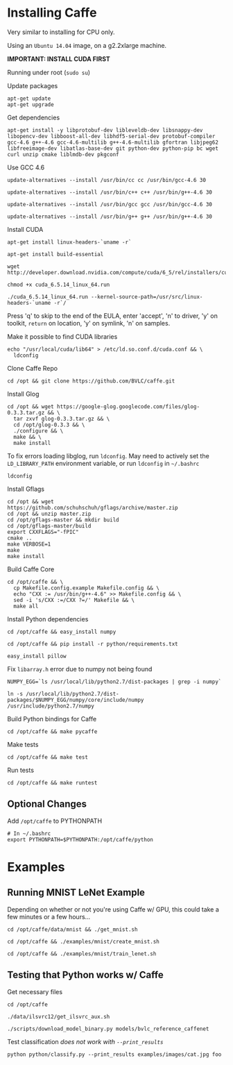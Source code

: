 # Installing Caffe 

Very similar to installing for CPU only.

Using an `Ubuntu 14.04` image, on a g2.2xlarge machine.

**IMPORTANT: INSTALL CUDA FIRST**

Running under root (`sudo su`)

Update packages

```
apt-get update
apt-get upgrade
```

Get dependencies
```
apt-get install -y libprotobuf-dev libleveldb-dev libsnappy-dev libopencv-dev libboost-all-dev libhdf5-serial-dev protobuf-compiler gcc-4.6 g++-4.6 gcc-4.6-multilib g++-4.6-multilib gfortran libjpeg62 libfreeimage-dev libatlas-base-dev git python-dev python-pip bc wget curl unzip cmake liblmdb-dev pkgconf
```

Use GCC 4.6
```
update-alternatives --install /usr/bin/cc cc /usr/bin/gcc-4.6 30

update-alternatives --install /usr/bin/c++ c++ /usr/bin/g++-4.6 30 

update-alternatives --install /usr/bin/gcc gcc /usr/bin/gcc-4.6 30 

update-alternatives --install /usr/bin/g++ g++ /usr/bin/g++-4.6 30
```

Install CUDA
```
apt-get install linux-headers-`uname -r`

apt-get install build-essential

wget http://developer.download.nvidia.com/compute/cuda/6_5/rel/installers/cuda_6.5.14_linux_64.run

chmod +x cuda_6.5.14_linux_64.run

./cuda_6.5.14_linux_64.run --kernel-source-path=/usr/src/linux-headers-`uname -r`/
```

Press 'q' to skip to the end of the EULA, enter 'accept', 'n' to driver, 'y' on toolkit, `return` on location, 'y' on symlink, 'n' on samples.

Make it possible to find CUDA libraries
```
echo "/usr/local/cuda/lib64" > /etc/ld.so.conf.d/cuda.conf && \
  ldconfig 
```

Clone Caffe Repo
```
cd /opt && git clone https://github.com/BVLC/caffe.git
```

Install Glog
```
cd /opt && wget https://google-glog.googlecode.com/files/glog-0.3.3.tar.gz && \
  tar zxvf glog-0.3.3.tar.gz && \
  cd /opt/glog-0.3.3 && \
  ./configure && \
  make && \
  make install
```

To fix errors loading libglog, run `ldconfig`. May need to actively set the `LD_LIBRARY_PATH` environment variable, or run `ldconfig` in `~/.bashrc`

```
ldconfig
```

Install Gflags
```
cd /opt && wget https://github.com/schuhschuh/gflags/archive/master.zip
cd /opt && unzip master.zip
cd /opt/gflags-master && mkdir build 
cd /opt/gflags-master/build
export CXXFLAGS="-fPIC" 
cmake .. 
make VERBOSE=1
make 
make install
```

Build Caffe Core
```
cd /opt/caffe && \
  cp Makefile.config.example Makefile.config && \
  echo "CXX := /usr/bin/g++-4.6" >> Makefile.config && \
  sed -i 's/CXX :=/CXX ?=/' Makefile && \
  make all
```

Install Python dependencies
```
cd /opt/caffe && easy_install numpy

cd /opt/caffe && pip install -r python/requirements.txt

easy_install pillow
```

Fix `libarray.h` error due to numpy not being found
```
NUMPY_EGG=`ls /usr/local/lib/python2.7/dist-packages | grep -i numpy`

ln -s /usr/local/lib/python2.7/dist-packages/$NUMPY_EGG/numpy/core/include/numpy /usr/include/python2.7/numpy
```

Build Python bindings for Caffe
```
cd /opt/caffe && make pycaffe
```

Make tests
```
cd /opt/caffe && make test
```

Run tests
```
cd /opt/caffe && make runtest
```

## Optional Changes

Add `/opt/caffe` to PYTHONPATH
```
# In ~/.bashrc
export PYTHONPATH=$PYTHONPATH:/opt/caffe/python
```

# Examples

## Running MNIST LeNet Example

Depending on whether or not you're using Caffe w/ GPU, this could take a few minutes or a few hours...

```
cd /opt/caffe/data/mnist && ./get_mnist.sh

cd /opt/caffe && ./examples/mnist/create_mnist.sh

cd /opt/caffe && ./examples/mnist/train_lenet.sh
```


## Testing that Python works w/ Caffe

Get necessary files
```
cd /opt/caffe

./data/ilsvrc12/get_ilsvrc_aux.sh 

./scripts/download_model_binary.py models/bvlc_reference_caffenet
```

Test classification *does not work with `--print_results`*
```
python python/classify.py --print_results examples/images/cat.jpg foo
```
